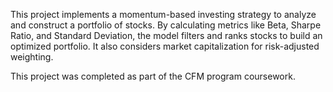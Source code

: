 This project implements a momentum-based investing strategy to analyze and construct a portfolio of stocks. By calculating metrics like Beta, Sharpe Ratio, and Standard Deviation, the model filters and ranks stocks to build an optimized portfolio. It also considers market capitalization for risk-adjusted weighting.

This project was completed as part of the CFM program coursework.
